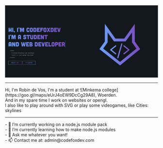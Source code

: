 ![Website cover](https://raw.githubusercontent.com/CodeFoxDev/Codefoxdev/main/static/assets/Cover.png)
<hr>
Hi, I'm Robin de Vos, I'm a student at ![Minkema college](https://goo.gl/maps/eUrJ4oEW9DcCg29A8), Woerden.  <br>
And in my spare time I work on websites or opengl.  <br>
I also like to play around with SVG or play some videogames, like Cities: skylines
<hr>
- 🔭 I’m currently working on a node.js module pack	<br>
- 🌱 I’m currently learning how to make node.js modules <br>
- 💬 Ask me whatever you want! <br>
- 📫 Contact me at: admin@codefoxdev.com <br>
